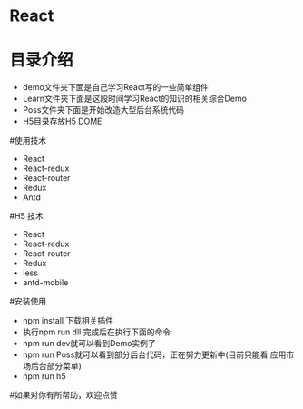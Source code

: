 # React
# 目录介绍
* demo文件夹下面是自己学习React写的一些简单组件
* Learn文件夹下面是这段时间学习React的知识的相关综合Demo
* Poss文件夹下面是开始改造大型后台系统代码
* H5目录存放H5 DOME

#使用技术
* React
* React-redux
* React-router
* Redux
* Antd

#H5 技术
* React
* React-redux
* React-router
* Redux
* less
* antd-mobile


#安装使用
* npm install 下载相关插件
* 执行npm run dll 完成后在执行下面的命令 
* npm run dev就可以看到Demo实例了
* npm run Poss就可以看到部分后台代码，正在努力更新中(目前只能看  应用市场后台部分菜单)
* npm run h5

#如果对你有所帮助，欢迎点赞


